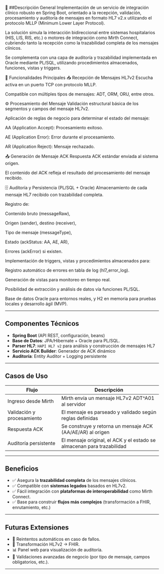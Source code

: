 🏥 ##Descripción General
Implementación de un servicio de integración clínico robusto en Spring Boot, orientado a la recepción, validación, procesamiento y auditoría de mensajes en formato HL7 v2.x utilizando el protocolo MLLP (Minimum Lower Layer Protocol).

La solución simula la interacción bidireccional entre sistemas hospitalarios (HIS, LIS, RIS, etc.) o motores de integración como Mirth Connect, cubriendo tanto la recepción como la trazabilidad completa de los mensajes clínicos.

Se complementa con una capa de auditoría y trazabilidad implementada en Oracle mediante PL/SQL, utilizando procedimientos almacenados, funciones, vistas y triggers.

🧩 Funcionalidades Principales
📥 Recepción de Mensajes HL7v2
Escucha activa en un puerto TCP con protocolo MLLP.

Compatible con múltiples tipos de mensajes: ADT, ORM, ORU, entre otros.

⚙️ Procesamiento del Mensaje
Validación estructural básica de los segmentos y campos del mensaje HL7v2.

Aplicación de reglas de negocio para determinar el estado del mensaje:

AA (Application Accept): Procesamiento exitoso.

AE (Application Error): Error durante el procesamiento.

AR (Application Reject): Mensaje rechazado.

📤 Generación de Mensaje ACK
Respuesta ACK estándar enviada al sistema origen.

El contenido del ACK refleja el resultado del procesamiento del mensaje recibido.

🗄️ Auditoría y Persistencia (PL/SQL + Oracle)
Almacenamiento de cada mensaje HL7 recibido con trazabilidad completa.

Registro de:

Contenido bruto (messageRaw),

Origen (sender), destino (receiver),

Tipo de mensaje (messageType),

Estado (ackStatus: AA, AE, AR),

Errores (ackError) si existen.

Implementación de triggers, vistas y procedimientos almacenados para:

Registro automático de errores en tabla de log (hl7_error_log).

Generación de vistas para monitoreo en tiempo real.

Posibilidad de extracción y análisis de datos vía funciones PL/SQL.

Base de datos Oracle para entornos reales, y H2 en memoria para pruebas locales y desarrollo ágil (MVP).



---

## Componentes Técnicos

- **Spring Boot** (API REST, configuración, beans)
- **Base de Datos**: JPA/Hibernate + Oracle para PL/SQL.
- **Parser HL7**: `HAPI HL7 v2` para análisis y construcción de mensajes HL7
- **Servicio ACK Builder**: Generador de ACK dinámico
- **Auditoría**: Entity Auditor + Logging persistente

---

## Casos de Uso

| Flujo                             | Descripción                                                                 |
|----------------------------------|-----------------------------------------------------------------------------|
| Ingreso desde Mirth              | Mirth envía un mensaje HL7v2 ADT^A01 al servidor                             |
| Validación y procesamiento       | El mensaje es parseado y validado según reglas definidas                    |
| Respuesta ACK                    | Se construye y retorna un mensaje ACK (AA/AE/AR) al origen                  |
| Auditoría persistente            | El mensaje original, el ACK y el estado se almacenan para trazabilidad      |

---

## Beneficios

- ✅ Asegura la **trazabilidad completa** de los mensajes clínicos.
- ✅ Compatible con **sistemas legados** basados en HL7v2.
- ✅ Fácil integración con **plataformas de interoperabilidad** como Mirth Connect.
- ✅ Base para construir **flujos más complejos** (transformación a FHIR, enrutamiento, etc.)

---

## Futuras Extensiones

- 🔄 Reintentos automáticos en caso de fallos.
- 🔁 Transformación HL7v2 → FHIR.
- 📊 Panel web para visualización de auditoría.
- 🔐 Validaciones avanzadas de negocio (por tipo de mensaje, campos obligatorios, etc.).

---
